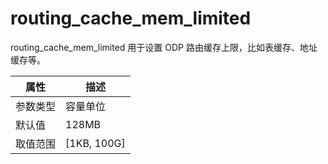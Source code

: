# routing_cache_mem_limited

routing_cache_mem_limited 用于设置 ODP 路由缓存上限，比如表缓存、地址缓存等。

|  属性    | 描述     |
|----------|---------|
| 参数类型 |   容量单位      |
| 默认值   | 128MB     |
| 取值范围 | [1KB, 100G]  |
